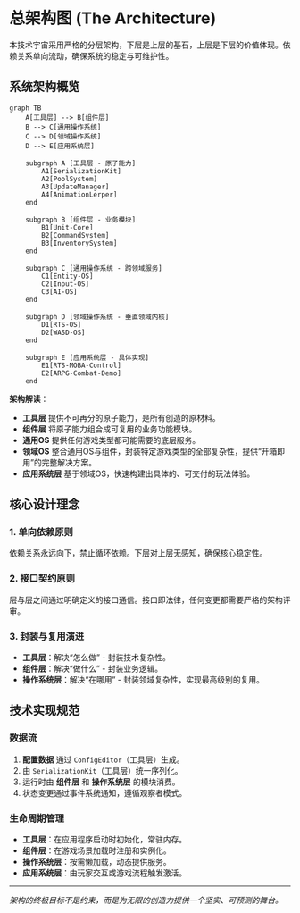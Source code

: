 # 总架构图 (The Architecture)

本技术宇宙采用严格的分层架构，下层是上层的基石，上层是下层的价值体现。依赖关系单向流动，确保系统的稳定与可维护性。

## 系统架构概览

```mermaid
graph TB
    A[工具层] --> B[组件层]
    B --> C[通用操作系统]
    C --> D[领域操作系统]
    D --> E[应用系统层]
    
    subgraph A [工具层 - 原子能力]
        A1[SerializationKit]
        A2[PoolSystem]
        A3[UpdateManager]
        A4[AnimationLerper]
    end
    
    subgraph B [组件层 - 业务模块]
        B1[Unit-Core]
        B2[CommandSystem]
        B3[InventorySystem]
    end
    
    subgraph C [通用操作系统 - 跨领域服务]
        C1[Entity-OS]
        C2[Input-OS]
        C3[AI-OS]
    end
    
    subgraph D [领域操作系统 - 垂直领域内核]
        D1[RTS-OS]
        D2[WASD-OS]
    end
    
    subgraph E [应用系统层 - 具体实现]
        E1[RTS-MOBA-Control]
        E2[ARPG-Combat-Demo]
    end
```
**架构解读**：
- **工具层** 提供不可再分的原子能力，是所有创造的原材料。
- **组件层** 将原子能力组合成可复用的业务功能模块。
- **通用OS** 提供任何游戏类型都可能需要的底层服务。
- **领域OS** 整合通用OS与组件，封装特定游戏类型的全部复杂性，提供“开箱即用”的完整解决方案。
- **应用系统层** 基于领域OS，快速构建出具体的、可交付的玩法体验。

## 核心设计理念

### 1. 单向依赖原则
依赖关系永远向下，禁止循环依赖。下层对上层无感知，确保核心稳定性。

### 2. 接口契约原则
层与层之间通过明确定义的接口通信。接口即法律，任何变更都需要严格的架构评审。

### 3. 封装与复用演进
- **工具层**：解决“怎么做” - 封装技术复杂性。
- **组件层**：解决“做什么” - 封装业务逻辑。
- **操作系统层**：解决“在哪用” - 封装领域复杂性，实现最高级别的复用。

## 技术实现规范

### 数据流
1. **配置数据** 通过 `ConfigEditor`（工具层）生成。
2. 由 `SerializationKit`（工具层）统一序列化。
3. 运行时由 **组件层** 和 **操作系统层** 的模块消费。
4. 状态变更通过事件系统通知，遵循观察者模式。

### 生命周期管理
- **工具层**：在应用程序启动时初始化，常驻内存。
- **组件层**：在游戏场景加载时注册和实例化。
- **操作系统层**：按需懒加载，动态提供服务。
- **应用系统层**：由玩家交互或游戏流程触发激活。

---
*架构的终极目标不是约束，而是为无限的创造力提供一个坚实、可预测的舞台。*